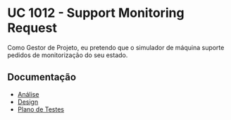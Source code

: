 # UC 1012 - Support Monitoring Request #

Como Gestor de Projeto, eu pretendo que o simulador de máquina suporte pedidos de monitorização do seu estado.

## Documentação

* [Análise](SupportMonitoringRequests-ANALYSIS.md)
* [Design](SupportMonitoringRequests-DESIGN.md)
* [Plano de Testes](SupportMonitoringRequests-TESTPLAN.md)